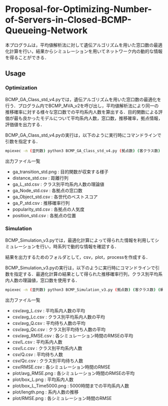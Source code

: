# Proposal-for-Optimizing-Number-of-Servers-in-Closed-BCMP-Queueing-Network

本プログラムは，平均値解析法に対して遺伝アルゴリズムを用いた窓口数の最適化計算を行い，結果からシミュレーションを用いてネットワーク内の動的な情報を得ることができる．

## Usage

### Optimization

BCMP_GA_Class_std_v4.pyでは，遺伝アルゴリズムを用いた窓口数の最適化を行う．プログラム内でBCMP_MVA_v2を呼び出し，平均値解析法により同一の推移確率に対する様々な窓口数での平均系内人数を算出する．目的関数による評価が最も良かったモデルについて平均系内人数，窓口数，推移確率，拠点情報，評価値を出力する．

BCMP_GA_Class_std_v4.pyの実行は，以下のように実行時にコマンドラインで引数を指定する．

```bash
mpiexec -n (並列数) python3 BCMP_GA_Class_std_v4.py (拠点数) (客クラス数) (網内客数) (遺伝子数) (世代数) (最大窓口数)
```

出力ファイル一覧
- ga_transition_std.png : 目的関数が収束する様子
- distance_std.csv : 距離行列
- ga_L_std.csv : クラス別平均系内人数の理論値
- ga_Node_std.csv : 各拠点の窓口数
- ga_Object_std.csv : 各世代のベストスコア
- ga_P_std.csv : 推移確率行列
- popularity_std.csv : 各拠点の人気度
- position_std.csv : 各拠点の位置

### Simulation

BCMP_Simulation_v3.pyでは，最適化計算によって得られた情報を利用してシミュレーションを行い，時系列で動的な情報を確認する．

結果を出力するためのフォルダとして，csv，plot，processを作成する．

BCMP_Simulation_v3.pyの実行は，以下のように実行時にコマンドラインで引数を指定する．最適化計算の結果として得られた推移確率行列，クラス別平均系内人数の理論値，窓口数を使用する．

```bash
mpiexec -n (並列数) python3 BCMP_Simulation_v3.py (拠点数) (客クラス数) (網内客数) (最大窓口数) (シミュレーション時間) (推移確率行列) (理論値) (窓口数) > result.txt
```

出力ファイル一覧
- csv/avg_L.csv : 平均系内人数の平均
- csv/avg_Lc.csv : クラス別平均系内人数の平均
- csv/avg_Q.csv : 平均待ち人数の平均
- csv/avg_Qc.csv : クラス別平均待ち人数の平均
- csv/avg_RMSE.csv : 各シミュレーション時間のRMSEの平均
- csv/L.csv : 平均系内人数
- csv/Lc.csv : クラス別平均系内人数
- csv/Q.csv : 平均待ち人数
- csv/Qc.csv : クラス別平均待ち人数
- csv/RMSE.csv : 各シミュレーション時間のRMSE
- plot/avg_RMSE.png : 各シミュレーション時間のRMSEの平均
- plot/box_L.png : 平均系内人数
- plot/box_L_Time5000.png : 5000時間までの平均系内人数
- plot/length.png : 系内人数の推移
- plot/RMSE.png : 各シミュレーション時間のRMSE
